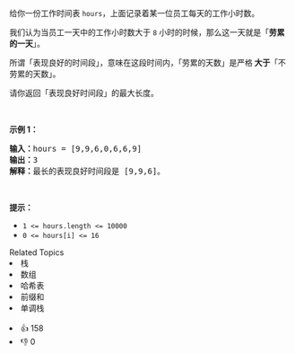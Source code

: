 <p>给你一份工作时间表&nbsp;<code>hours</code>，上面记录着某一位员工每天的工作小时数。</p>

<p>我们认为当员工一天中的工作小时数大于&nbsp;<code>8</code> 小时的时候，那么这一天就是「<strong>劳累的一天</strong>」。</p>

<p>所谓「表现良好的时间段」，意味在这段时间内，「劳累的天数」是严格<strong> 大于</strong>「不劳累的天数」。</p>

<p>请你返回「表现良好时间段」的最大长度。</p>

<p>&nbsp;</p>

<p><strong>示例 1：</strong></p>

<pre><strong>输入：</strong>hours = [9,9,6,0,6,6,9]
<strong>输出：</strong>3
<strong>解释：</strong>最长的表现良好时间段是 [9,9,6]。</pre>

<p>&nbsp;</p>

<p><strong>提示：</strong></p>

<ul>
	<li><code>1 &lt;= hours.length &lt;= 10000</code></li>
	<li><code>0 &lt;= hours[i] &lt;= 16</code></li>
</ul>
<div><div>Related Topics</div><div><li>栈</li><li>数组</li><li>哈希表</li><li>前缀和</li><li>单调栈</li></div></div><br><div><li>👍 158</li><li>👎 0</li></div>